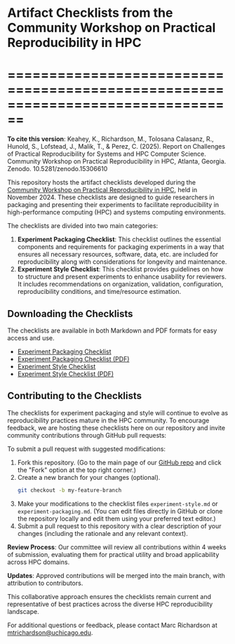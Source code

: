# Artifact Checklists from the Community Workshop on Practical Reproducibility in HPC
# ================================================================================

**To cite this version**: Keahey, K., Richardson, M., Tolosana Calasanz, R., Hunold, S., Lofstead, J., Malik, T., & Perez, C. (2025). Report on Challenges of Practical Reproducibility for Systems and HPC Computer Science. Community Workshop on Practical Reproducibility in HPC, Atlanta, Georgia. Zenodo. 10.5281/zenodo.15306610

This repository hosts the artifact checklists developed during the [Community
Workshop on Practical Reproducibility in HPC](https://reproduciblehpc.org),
held in November 2024. These checklists are designed to guide researchers in
packaging and presenting their experiments to facilitate reproducibility in
high-performance computing (HPC) and systems computing environments.

The checklists are divided into two main categories:

1. **Experiment Packaging Checklist**: This checklist outlines the essential
   components and requirements for packaging experiments in a way that ensures
   all necessary resources, software, data, etc. are included for
   reproducibility along with considerations for longevity and maintenance.
2. **Experiment Style Checklist**: This checklist provides guidelines on how to
   structure and present experiments to enhance usability for reviewers. It
   includes recommendations on organization, validation, configuration,
   reproducibility conditions, and time/resource estimation.

## Downloading the Checklists

The checklists are available in both Markdown and PDF formats for easy access
and use.

- [Experiment Packaging Checklist](experiment-packaging.md)
- [Experiment Packaging Checklist (PDF)](experiment-packaging.pdf)
- [Experiment Style Checklist](experiment-style.md)
- [Experiment Style Checklist (PDF)](experiment-style.pdf)

## Contributing to the Checklists

The checklists for experiment packaging and style will continue to evolve as
reproducibility practices mature in the HPC community. To encourage feedback,
we are hosting these checklists here on our repository and invite community
contributions through GitHub pull requests:

To submit a pull request with suggested modifications:

1. Fork this repository. (Go to the main page of our [GitHub
   repo](https://github.com/ChameleonCloud/reproducibilityworkshop24) and click
   the "Fork" option at the top right corner.)
2. Create a new branch for your changes (optional).
   ```bash
   git checkout -b my-feature-branch
   ```
3. Make your modifications to the checklist files `experiment-style.md` or
   `experiment-packaging.md`. (You can edit files directly in GitHub or clone
   the repository locally and edit them using your preferred text editor.)
4. Submit a pull request to this repository with a clear description of your
   changes (including the rationale and any relevant context).

**Review Process**: Our committee will review all contributions within 4 weeks
of submission, evaluating them for practical utility and broad applicability
across HPC domains.

**Updates**: Approved contributions will be merged into the main branch, with
attribution to contributors.

This collaborative approach ensures the checklists remain current and
representative of best practices across the diverse HPC reproducibility
landscape.

For additional questions or feedback, please contact Marc Richardson at
[mtrichardson@uchicago.edu](mailto:mtrichardson@uchicago.edu).